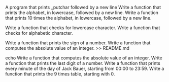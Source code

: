 A program that prints _putchar followed by a new line
Write a function that prints the alphabet, in lowercase, followed by a new line.
Write a function that prints 10 times the alphabet, in lowercase, followed by a new line.


Write a function that checks for lowercase character.
Write a function that checks for alphabetic character.


Write a function that prints the sign of a number.
Write a function that computes the absolute value of an integer. >> README.md

echo Write a function that computes the absolute value of an integer.
Write a function that prints the last digit of a number.
Write a function that prints every minute of the day of Jack Bauer, starting from 00:00 to 23:59.
Write a function that prints the 9 times table, starting with 0.
